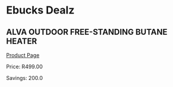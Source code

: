 
# Ebucks Dealz
## ALVA OUTDOOR FREE-STANDING BUTANE HEATER
[Product Page](https://www.ebucks.com/web/shop/productSelected.do?prodId=1142091536&catId=1157551316)

Price: R499.00

Savings: 200.0


	